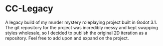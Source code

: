 # CC-Legacy

A legacy build of my murder mystery roleplaying project built in Godot 3.1. The git repository for the project was incredibly messy and kept swapping styles wholesale, so I decided to publish the original 2D iteration as a repository.
Feel free to add upon and expand on the project. 
